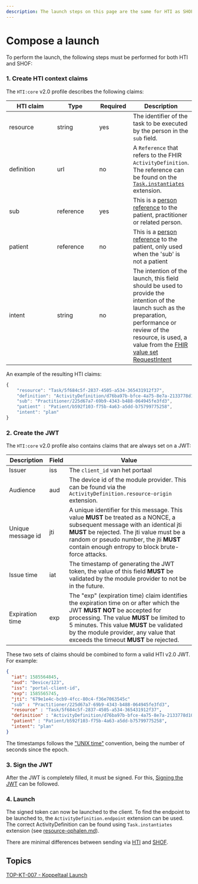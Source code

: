 ```yaml
---
description: The launch steps on this page are the same for HTI as SHOF
---
```


# Compose a launch

To perform the launch, the following steps must be performed for both HTI and SHOF:

### 1. Create HTI context claims

The `HTI:core` v2.0 profile describes the following claims:

<table><thead><tr><th width="124">HTI claim</th><th width="104">Type</th><th width="77">Required</th><th>Description</th></tr></thead><tbody><tr><td>resource</td><td>string</td><td>yes</td><td>The identifier of the task to be executed by the person in the <code>sub</code> field.</td></tr><tr><td>definition</td><td>url</td><td>no</td><td>A <code>Reference</code> that refers to the FHIR <code>ActivityDefinition</code>. The reference can be found on the <a href="https://simplifier.net/koppeltaalv2.0/instantiates"><code>Task.instantiates</code></a> extension.</td></tr><tr><td>sub</td><td>reference</td><td>yes</td><td>This is a <a href="https://github.com/GIDSOpenStandaarden/GIDS-HTI-Protocol/diffs/1?base_sha=0899d43a8ed3a53ccaf1ca3f1638753a28bdb7fb&#x26;branch=fhir-2-fields&#x26;commentable=true&#x26;name=fhir-2-fields&#x26;pull_number=23&#x26;qualified_name=refs%2Fheads%2Ffhir-2-fields&#x26;sha1=0899d43a8ed3a53ccaf1ca3f1638753a28bdb7fb&#x26;sha2=6f3ee98c1338f689c62e45a222d1e9e1d64142b8&#x26;short_path=baf3810&#x26;unchanged=expanded&#x26;w=false#person-reference">person reference</a> to the patient, practitioner or related person.</td></tr><tr><td>patient</td><td>reference</td><td>no</td><td>This is a <a href="https://github.com/GIDSOpenStandaarden/GIDS-HTI-Protocol/diffs/1?base_sha=0899d43a8ed3a53ccaf1ca3f1638753a28bdb7fb&#x26;branch=fhir-2-fields&#x26;commentable=true&#x26;name=fhir-2-fields&#x26;pull_number=23&#x26;qualified_name=refs%2Fheads%2Ffhir-2-fields&#x26;sha1=0899d43a8ed3a53ccaf1ca3f1638753a28bdb7fb&#x26;sha2=6f3ee98c1338f689c62e45a222d1e9e1d64142b8&#x26;short_path=baf3810&#x26;unchanged=expanded&#x26;w=false#person-reference">person reference</a> to the patient, only used when the 'sub' is not a patient</td></tr><tr><td>intent</td><td>string</td><td>no</td><td>The intention of the launch, this field should be used to provide the intention of the launch such as the preparation, performance or review of the resource, is used, a value from the <a href="https://www.hl7.org/fhir/R4/valueset-request-intent.html">FHIR value set RequestIntent</a></td></tr></tbody></table>

An example of the resulting HTI claims:

```javascript
{
    "resource": "Task/5f684c5f-2837-4505-a534-365431912f37",
    "definition": "ActivityDefinition/d76ba97b-bfce-4a75-8e7a-2133778d1089",
    "sub": "Practitioner/225d67a7-69b9-4343-b488-064945fe3fd3",
    "patient" : "Patient/b592f103-f75b-4a63-a5dd-b75799775258",
    "intent": "plan"
}
```

### 2. Create the JWT

The `HTI:core` v2.0 profile also contains claims that are always set on a JWT:

| Description       | Field | Value                                                                                                                                                                                                                                                                                             |
| ----------------- | ----- | ------------------------------------------------------------------------------------------------------------------------------------------------------------------------------------------------------------------------------------------------------------------------------------------------- |
| Issuer            | iss   | The `client_id` van het portaal                                                                                                                                                                                                                                                                   |
| Audience          | aud   | The device id of the module provider. This can be found via the `ActivityDefinition.resource-origin` extension.                                                                                                                                                                                   |
| Unique message id | jti   | A unique identifier for this message. This value **MUST** be treated as a NONCE, a subsequent message with an identical jti **MUST** be rejected. The jti value must be a random or pseudo number, the jti **MUST** contain enough entropy to block brute-force attacks.                          |
| Issue time        | iat   | The timestamp of generating the JWT token, the value of this field **MUST** be validated by the module provider to not be in the future.                                                                                                                                                          |
| Expiration time   | exp   | The "exp" (expiration time) claim identifies the expiration time on or after which the JWT **MUST NOT** be accepted for processing. The value **MUST** be limited to 5 minutes. This value **MUST** be validated by the module provider, any value that exceeds the timeout **MUST** be rejected. |

These two sets of claims should be combined to form a valid HTI v2.0 JWT. For example:

```json
{
  "iat": 1585564845,
  "aud": "Device/123",
  "iss": "portal-client-id",
  "exp": 1585565745,
  "jti": "679e1e4c-bcb9-4fcc-80c4-f36e7063545c"
  "sub" : "Practitioner/225d67a7-69b9-4343-b488-064945fe3fd3",
  "resource" : "Task/5f684c5f-2837-4505-a534-365431912f37",
  "definition" : "ActivityDefinition/d76ba97b-bfce-4a75-8e7a-2133778d1089",
  "patient" : "Patient/b592f103-f75b-4a63-a5dd-b75799775258",
  "intent": "plan"
}
```

The timestamps follows the ["UNIX time"](https://en.wikipedia.org/wiki/Unix\_time) convention, being the number of seconds since the epoch.

### 3. Sign the JWT

After the JWT is completely filled, it must be signed. For this, [Signing the JWT](../../connectie-maken-met-koppeltaal/requirements/jwt-ondertekenen.md) can be followed.

### 4. Launch

The signed token can now be launched to the client. To find the endpoint to be launched to, the `ActivityDefinition.endpoint` extension can be used. The correct ActivityDefinition can be found using `Task.instantiates` extension (see [resource-ophalen.md](../../resources-managen/crud-operaties/resource-ophalen.md "mention")).

There are minimal differences between sending via [HTI](hti-launch-versturen.md) and [SHOF](broken-reference/).

## Topics

[TOP-KT-007 - Koppeltaal Launch](https://vzvz.atlassian.net/wiki/spaces/KTSA/pages/27123510/TOP-KT-007+-+Koppeltaal+Launch)
